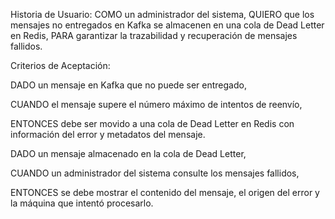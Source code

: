 Historia de Usuario: COMO un administrador del sistema,
QUIERO que los mensajes no entregados en Kafka se almacenen en una cola de Dead Letter en Redis,
PARA garantizar la trazabilidad y recuperación de mensajes fallidos.

Criterios de Aceptación:

DADO un mensaje en Kafka que no puede ser entregado,

CUANDO el mensaje supere el número máximo de intentos de reenvío,

ENTONCES debe ser movido a una cola de Dead Letter en Redis con información del error y metadatos del mensaje.

DADO un mensaje almacenado en la cola de Dead Letter,

CUANDO un administrador del sistema consulte los mensajes fallidos,

ENTONCES se debe mostrar el contenido del mensaje, el origen del error y la máquina que intentó procesarlo.
